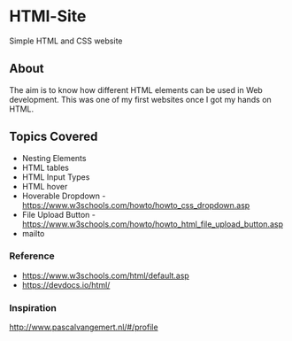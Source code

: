 # HTMl-Site
Simple HTML and CSS website
## About
The aim is to know how different HTML elements can be used in Web development.
This was one of my first websites once I got my hands on HTML.



## Topics Covered
- Nesting Elements
- HTML tables 
- HTML Input Types
- HTML hover
- Hoverable Dropdown - https://www.w3schools.com/howto/howto_css_dropdown.asp
- File Upload Button - https://www.w3schools.com/howto/howto_html_file_upload_button.asp
- mailto

### Reference
- https://www.w3schools.com/html/default.asp
- https://devdocs.io/html/

### Inspiration
http://www.pascalvangemert.nl/#/profile
